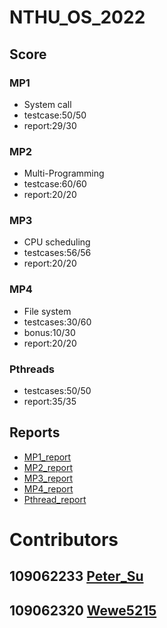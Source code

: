 # NTHU_OS_2022
## Score
### MP1 
- System call
- testcase:50/50
- report:29/30
### MP2
- Multi-Programming
- testcase:60/60
- report:20/20
### MP3
- CPU scheduling
- testcases:56/56
- report:20/20
### MP4
- File system
- testcases:30/60
- bonus:10/30
- report:20/20
### Pthreads
- testcases:50/50
- report:35/35
## Reports
- [MP1_report](https://hackmd.io/I5k1tr9FSBqVS3nysVGQXg)
- [MP2_report](https://hackmd.io/Ww0xTd4XQMepehQ00Re3FQ)
- [MP3_report](https://hackmd.io/4lm6BIaXRbuyvwDzNh9caw)
- [MP4_report](https://hackmd.io/NtEhYRnaQQe-hZQNtGhhlA)
- [Pthread_report](https://hackmd.io/s9lFecNuRI6cvauOZWUV1g)
# Contributors 
## 109062233 [Peter_Su](https://github.com/j30393)
## 109062320 [Wewe5215](https://github.com/wewe5215)
